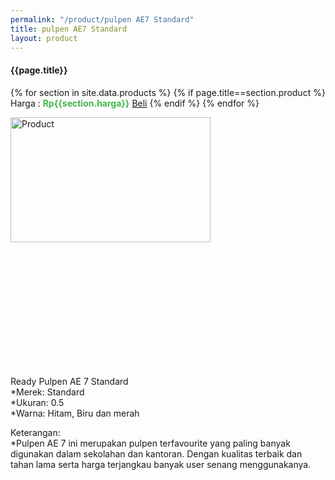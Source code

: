 ```yaml
---
permalink: "/product/pulpen AE7 Standard"
title: pulpen AE7 Standard
layout: product
---
```


#### {{page.title}}

{% for section in site.data.products %}
	{% if page.title==section.product %}
Harga : <span style="color:#42b549">**Rp{{section.harga}}**</span>  <a class="btn btn-success" href="http://api.whatsapp.com/send?phone={{site.whatsapp}}&text=kak saya mau beli {{page.title}} () 1 buah bayarnya di kampus ia kak %3A)" style="width:100px;">Beli</a>
	{% endif %}
{% endfor %}

<image src="{{site.baseurl}}/img/pulpen AE7 Standard.jpg" alt="Product" width="80%" height="50%" style="max-width:400px;max-height:400px"/>

Ready Pulpen AE 7 Standard  
*Merek: Standard  
*Ukuran: 0.5   
*Warna: Hitam, Biru dan merah  
  
Keterangan:  
*Pulpen AE 7 ini merupakan pulpen terfavourite yang paling banyak digunakan dalam sekolahan dan kantoran. Dengan kualitas terbaik dan tahan lama serta harga terjangkau banyak user senang menggunakanya.